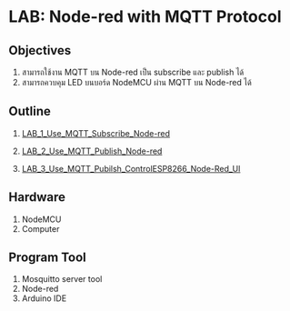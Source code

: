 # LAB: Node-red with MQTT Protocol

## **Objectives**

1. สามารถใช้งาน MQTT บน Node-red เป็น subscribe และ publish ได้
2. สามารถควบคุม LED บนบอร์ด NodeMCU ผ่าน MQTT บน Node-red ได้ 


## **Outline**

1. [LAB_1_Use_MQTT_Subscribe_Node-red](https://github.com/Advance-Innovation-Centre-AIC/EE_Curriculum/blob/main/term2_65_EMB62_IoT/LAB02/LAB_1_Use_MQTT_Subscribe_Node-red.md)

2. [LAB_2_Use_MQTT_Publish_Node-red](https://github.com/Advance-Innovation-Centre-AIC/EE_Curriculum/blob/main/term2_65_EMB62_IoT/LAB02/LAB_2_Use_MQTT_Publish_Node-red.md)

3. [LAB_3_Use_MQTT_Pubilsh_ControlESP8266_Node-Red_UI](https://github.com/Advance-Innovation-Centre-AIC/EE_Curriculum/blob/main/term2_65_EMB62_IoT/LAB02/LAB_3_Use_MQTT_Pubilsh_ControlESP8266_Node-Red_UI.md)


## **Hardware**

1. NodeMCU
2. Computer

## **Program Tool**
1. Mosquitto server tool
2. Node-red
3. Arduino IDE 


